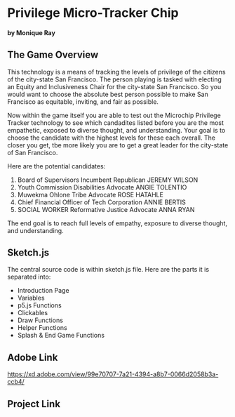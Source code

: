 # Privilege Micro-Tracker Chip
#### by Monique Ray


## The Game Overview
This technology is a means of tracking the levels of privilege of the citizens of the city-state San Francisco. The person playing is tasked with electing an Equity and Inclusiveness Chair for the city-state San Francisco. So you would want to choose the absolute best person possible to make San Francisco as equitable, inviting, and fair as possible. 

Now within the game itself you are able to test out the Microchip Privilege Tracker technology to see which candadites listed before you are the most empathetic, exposed to diverse thought, and understanding. Your goal is to choose the candidate with the highest levels for these each overall. The closer you get, tbe more likely you are to get a great leader for the city-state of San Francisco. 

Here are the potential candidates:

1. Board of Supervisors Incumbent Republican JEREMY WILSON
2. Youth Commission Disabilities Advocate ANGIE TOLENTIO
3. Muwekma Ohlone Tribe Advocate ROSE HATAHLE
4. Chief Financial Officer of Tech Corporation ANNIE BERTIS
5. SOCIAL WORKER Reformative Justice Advocate ANNA RYAN

The end goal is to reach full levels of empathy, exposure to diverse thought, and understanding. 

## Sketch.js 
The central source code is within sketch.js file. Here are the parts it is separated into:

- Introduction Page
- Variables
- p5.js Functions
- Clickables
- Draw Functions
- Helper Functions
- Splash & End Game Functions


## Adobe Link
https://xd.adobe.com/view/99e70707-7a21-4394-a8b7-0066d2058b3a-ccb4/

## Project Link
